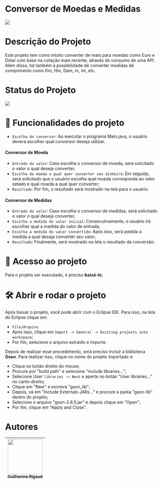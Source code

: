 <h1 align="left">Conversor de Moedas e Medidas</h1>
<img src="https://github.com/Gui-Rigaud/Conversor-Challenge-ONE/assets/115510639/77237d3e-99b6-4800-b6ff-98c182a81fb6"/>

# Descrição do Projeto

<p>
  Este projeto tem como intuito converter de reais para moedas como Euro e Dólar com base na cotação mais recente, através do consumo de uma API. Além disso, há também a possibilidade de converter medidas de comprimento como Km, Hm, Dam, m, mi, etc.
</p>

<h1 align="left">Status do Projeto</h1>
<p>
  <img src="https://img.shields.io/badge/STATUS-CONCLUÍDO-green" />
</p>

# :hammer: Funcionalidades do projeto

- `Escolha do conversor`: Ao executar o programa Main.java, o usuário deverá escolher qual conversor deseja utilizar.

<h4>Conversor de Moeda</h4>

- `Entrada do valor`: Caso escolha o conversor de moeda, será solicitado o valor o qual deseja converter;
- `Escolha da moeda a qual quer converter seu dinheiro`: Em seguida, será solicitado que o usuário escolha qual moeda corresponde ao valor setado e qual moeda a qual quer converter;
- `Resultado`: Por fim, o resultado será mostrado na tela para o usuário.

<h4>Conversor de Medidas</h4>

- `Entrada do valor`: Caso escolha o conversor de medidas, será solicitado o valor o qual deseja converter;
- `Escolha a medida do valor inicial`: Consecutivamente, o usuário irá escolher qual a medida do valor de entrada;
- `Escolha a medida do valor convertido`: Após isso, será pedida a medida a qual deseja converter seu valor;
- `Resultado`: Finalmente, será mostrado na tela o resultado da conversão.

# 📁 Acesso ao projeto

Para o projeto ser executado, é preciso **baixá-lo**;

# 🛠️ Abrir e rodar o projeto

Após baixar o projeto, você pode abrir com o Eclipse IDE. Para isso, na tela do Eclipse clique em:

- `File/Arquivo`
- Após isso, clique em `Import -> General -> Existing projects into workspace`;
- Por fim, selecione o arquivo extraído e importe.

Depois de realizar esse procedimento, será preciso incluir a biblioteca **Gson**. Para realizar isso, clique no nome do projeto importado e:

- Clique no botão direito do mouse;
- Procure por "build path" e selecione "include libraries...";
- Selecione User `libraries -> Next` e aperte no botão "User libraries..." no canto direito;
- Clique em "New" e escreva "gson_lib";
- Depois, vá em "Include Externals JARs..." e procure a pasta "gson-lib" dentro do projeto;
- Selecione o arquivo "gson-2.8.5.jar" e depois clique em "Open";
- Por fim, clique em "Apply and Close".

# Autores

| [<img src="https://avatars.githubusercontent.com/Gui-Rigaud" width=115><br><sub>Guilherme Rigaud</sub>](https://github.com/Gui-Rigaud) | 
| :---: |
